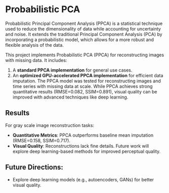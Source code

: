 # Probabilistic PCA

Probabilistic Principal Component Analysis (PPCA) is a statistical technique used to reduce the dimensionality of data while accounting for uncertainty and noise. It extends the traditional Principal Component Analysis (PCA) by incorporating a probabilistic model, which allows for a more robust and flexible analysis of the data.

This project implements Probabilistic PCA (PPCA) for reconstructing images with missing data. It includes:
1. A **standard PPCA implementation** for general use cases.
2. An **optimized GPU-accelerated PPCA implementation** for efficient data imputation.
The PPCA model was tested for reconstructing images and time series with missing data at scale. While PPCA achieves strong quantitative results (RMSE=0.082, SSIM=0.891), visual quality can be improved with advanced techniques like deep learning.

## Results
For gray scale image reconstruction tasks:
  - **Quantitative Metrics**: PPCA outperforms baseline mean imputation (RMSE=0.158, SSIM=0.717).
  - **Visual Quality**: Reconstructions lack fine details. Future work will explore deep learning-based methods for improved perceptual quality.

## Future Directions:
- Explore deep learning models (e.g., autoencoders, GANs) for better visual quality.

